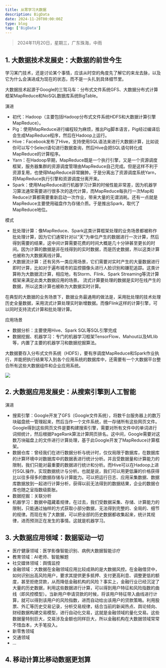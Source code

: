 ```yaml
---
title: 从零学习大数据
description: BigData
date: 2024-11-20T00:00:00Z
type: blog
tag: ['BigData']
---
```


> 2024年11月20日，星期三，广东珠海，中雨

## **1. 大数据技术发展史：大数据的前世今生**

学习某门技术，还是讨论某个事情，应该从时空的角度先了解它的来龙去脉，以及它为什么会演进成为现在的状态，而不是一头扎到具体细节里。

大数据技术起源于Google的三驾马车：分布式文件系统GFS、大数据分布式计算框架MapReduce和NoSQL数据库系统BigTable。

演进

- 初代：Hadoop（主要包括Hadoop分布式文件系统HDFS和大数据计算引擎MapReduce）。
- Pig：使用MapReduce进行编程较为麻烦，推出Pig脚本语言，Pig经过编译后会生成MapReduce程序，然后在Hadoop上运行。
- Hive：Facebook发布了Hive，支持使用SQL语法来进行大数据计算，比如说你可以写个Select语句进行数据查询，然后Hive会把SQL语句转化成MapReduce的计算程序。
- Yarn：在Hadoop早期，MapReduce既是一个执行引擎，又是一个资源调度框架，服务器集群的资源调度管理由MapReduce自己完成。但是这样不利于资源复用，也使得MapReduce非常臃肿。于是分离出了资源调度系统Yarn，将MapReduce执行引擎和资源调度分离开来。
- Spark：使用MapReduce进行机器学习计算的时候性能非常差，因为机器学习算法通常需要进行很多次的迭代计算，而MapReduce每执行一次Map和Reduce计算都需要重新启动一次作业，带来大量的无谓消耗。还有一点就是MapReduce主要使用磁盘作为存储介质。于是推出Spark，取代了MapReduce地位。

模式

- 批处理计算：像MapReduce、Spark这类计算框架处理的业务场景都被称作批处理计算，因为它们通常针对以“天”为单位产生的数据进行一次计算，然后得到需要的结果，这中间计算需要花费的时间大概是几十分钟甚至更长的时间。因为计算的数据是非在线得到的实时数据，而是历史数据，所以这类计算也被称为大数据离线计算。
- 大数据流计算：还有另外一类应用场景，它们需要对实时产生的大量数据进行即时计算，比如对于遍布城市的监控摄像头进行人脸识别和嫌犯追踪。这类计算称为大数据流计算，相应地，有Storm、Flink、Spark Streaming等流计算框架来满足此类大数据应用的场景。 流式计算要处理的数据是实时在线产生的数据，所以这类计算也被称为大数据实时计算。

在典型的大数据的业务场景下，数据业务最通用的做法是，采用批处理的技术处理历史全量数据，采用流式计算处理实时新增数据。而像Flink这样的计算引擎，可以同时支持流式计算和批处理计算。

应用场景

- 数据分析：主要使用Hive、Spark SQL等SQL引擎完成
- 数据挖掘、机器学习：专门的机器学习框架TensorFlow、Mahout以及MLlib等，内置了主要的机器学习和数据挖掘算法。

大数据要存入分布式文件系统（HDFS），要有序调度MapReduce和Spark作业执行，并能把执行结果写入到各个应用系统的数据库中，还需要有一个大数据平台整合所有这些大数据组件和企业应用系统。

![](/images/1.jpg)

## **2. 大数据应用发展史：从搜索引擎到人工智能**

演进

- 搜索引擎：Google开发了GFS（Google文件系统），将数千台服务器上的数万块磁盘统一管理起来，然后当作一个文件系统，统一存储所有这些网页文件。Google得到这些网页文件是要构建搜索引擎，需要对所有文件中的单词进行词频统计，然后根据PageRank算法计算网页排名。这中间，Google需要对这数万块磁盘上的文件进行计算处理，基于此Google开发了MapReduce计算框架。
- 数据仓库：曾经我们在进行数据分析与统计时，仅仅局限于数据库，在数据库的计算环境中对数据库中的数据表进行统计分析。并且受数据量和计算能力的限制，我们只能对最重要的数据进行统计和分析。而Hive可以在Hadoop上进行SQL操作，实现数据统计与分析。也就是说，我们可以用更低廉的价格获得比以往多得多的数据存储与计算能力。可以把运行日志、应用采集数据、数据库数据放到一起进行计算分析，获得以前无法得到的数据结果，企业的数据仓库也随之呈指数级膨胀。
- 数据挖掘：关联分析
- 机器学习：数据中蕴藏着规律，在过去，我们受数据采集、存储、计算能力的限制，只能通过抽样的方式获取小部分数据，无法得到完整的、全局的、细节的规律。而现在有了大数据，可以把全部的历史数据都收集起来，统计其规律，进而预测正在发生的事情。这就是机器学习。

## 3. **大数据应用领域：数据驱动一切**

- 医疗健康领域：医学影像智能识别、病例大数据智能诊疗
- 教育领域：AI老师、智能解题
- 社交媒体领域：舆情监控
- 金融领域：大数据在金融领域应用比较成熟的是大数据风控。在金融借贷中，如何识别出高风险用户，要求其提供更多抵押、支付更高利息、调整更低的额度，甚至拒绝贷款，从而降低金融机构的风险？事实上，金融行业已经沉淀了大量的历史数据，利用这些数据进行计算，可以得到用户特征和风险指数的曲线（即风控模型）。当新用户申请贷款的时候，将该用户特征带入曲线进行计算，就可以得到该用户的风险指数，进而自动给出该用户的贷款策略。利用股票、外汇等历史交易记录，分析交易规律，结合当前的新闻热点、舆论倾向、财经数据构建交易模型，进行自动化交易，这就是金融领域的量化交易。这些数据量特别巨大，交易涉及金额也同样巨大，所以金融机构在大数据领域常常不惜血本，大手笔投入。
- 新零售领域
- 交通领域
- …

## **4. 移动计算比移动数据更划算**
